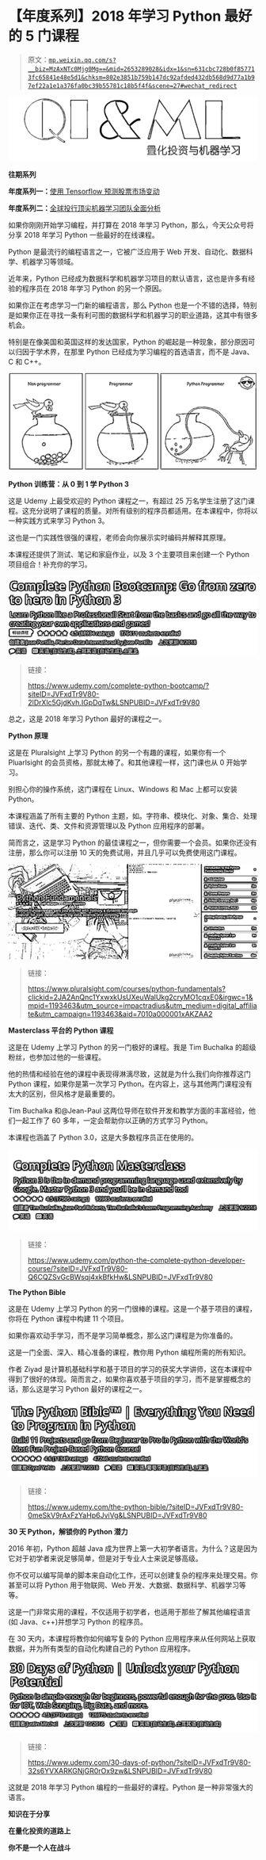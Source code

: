 # 【年度系列】2018 年学习 Python 最好的 5 门课程

> 原文：[`mp.weixin.qq.com/s?__biz=MzAxNTc0Mjg0Mg==&mid=2653289028&idx=1&sn=631cbc728b0f857713fc65841e48e5d1&chksm=802e3851b759b147dc92afded432db568d9d77a1b97ef22a1e1a376fa0bc39b55781c18b5f4f&scene=27#wechat_redirect`](http://mp.weixin.qq.com/s?__biz=MzAxNTc0Mjg0Mg==&mid=2653289028&idx=1&sn=631cbc728b0f857713fc65841e48e5d1&chksm=802e3851b759b147dc92afded432db568d9d77a1b97ef22a1e1a376fa0bc39b55781c18b5f4f&scene=27#wechat_redirect)

![](img/1a681c0b726a3a51b3508cf86dc7c2e8.png)

**往期系列**

**年度系列一：**[使用 Tensorflow 预测股票市场变动](https://mp.weixin.qq.com/s?__biz=MzAxNTc0Mjg0Mg==&mid=2653289014&idx=1&sn=3762d405e332c599a21b48a7dc4df587&chksm=802e3823b759b135928d55044c2729aea9690f86752b680eb973d1a376dc53cfa18287d0060b&token=1304016003&lang=zh_CN&scene=21#wechat_redirect)

**年度系列二：**[全球投行顶尖机器学习团队全面分析](https://mp.weixin.qq.com/s?__biz=MzAxNTc0Mjg0Mg==&mid=2653289018&idx=1&sn=8c411f676c2c0d92b0dd218f041bee4b&chksm=802e382fb759b139ffebf633ac14cdd0f21938e4613fe632d5d9231dab3d2aca95a11628378a&token=708329446&lang=zh_CN&scene=21#wechat_redirect)

如果你刚刚开始学习编程，并打算在 2018 年学习 Python，那么，今天公众号将分享 2018 年学习 Python 一些最好的在线课程。

Python 是最流行的编程语言之一，它被广泛应用于 Web 开发、自动化、数据科学、机器学习等领域。

近年来，Python 已经成为数据科学和机器学习项目的默认语言，这也是许多有经验的程序员在 2018 年学习 Python 的另一个原因。

如果你正在考虑学习一门新的编程语言，那么 Python 也是一个不错的选择，特别是如果你正在寻找一条有利可图的数据科学和机器学习的职业道路，这其中有很多机会。 

特别是在像美国和英国这样的发达国家，Python 的崛起是一种现象，部分原因可以归因于学术界，在那里 Python 已经成为学习编程的首选语言，而不是 Java、C 和 C++。 

![](img/e5cb67010b8125a97b42bde565df0533.png)

**Python 训练营：从 0 到 1 学 Python 3**

这是 Udemy 上最受欢迎的 Python 课程之一，有超过 25 万名学生注册了这门课程。这充分说明了课程的质量。对所有级别的程序员都适用。在本课程中，你将以一种实践方式来学习 Python 3。

这也是一门实践性很强的课程，老师会向你展示实时编码并解释其原理。

本课程还提供了测试、笔记和家庭作业，以及 3 个主要项目来创建一个 Python 项目组合！补充你的学习。

![](img/8a83695665ab66511a0ee30a44946f3f.png)

> 链接：
> 
> https://www.udemy.com/complete-python-bootcamp/?siteID=JVFxdTr9V80-2lDrXlc5GjdKvh.IGpDqTw&LSNPUBID=JVFxdTr9V80

总之，这是 2018 年学习 Python 最好的课程之一。

**Python 原理**

这是在 Pluralsight 上学习 Python 的另一个有趣的课程，如果你有一个 Pluarlsight 的会员资格，那就太棒了。和其他课程一样，这门课也从 0 开始学习。

别担心你的操作系统，这门课程在 Linux、Windows 和 Mac 上都可以安装 Python。

本课程涵盖了所有主要的 Python 主题，如。字符串、模块化、对象、集合、处理错误、迭代、类、文件和资源管理以及 Python 应用程序的部署。

简而言之，这是学习 Python 的最佳课程之一，但你需要一个会员。如果你还没有注册，那么你可以注册 10 天的免费试用，并且几乎可以免费使用这门课程。

![](img/ac2f1dea63ccd7fe583812283b522cdf.png)

> 链接：
> 
> https://www.pluralsight.com/courses/python-fundamentals?clickid=2JA2AnQnc1YxwxkUsUXeuWalUkg2cryMO1cqxE0&irgwc=1&mpid=1193463&utm_source=impactradius&utm_medium=digital_affiliate&utm_campaign=1193463&aid=7010a000001xAKZAA2

**Masterclass 平台的 Python 课程**

这是在 Udemy 上学习 Python 的另一门极好的课程。我是 Tim Buchalka 的超级粉丝，也参加过他的一些课程。

他的热情和经验在他的课程中表现得淋漓尽致，这就是为什么我们向你推荐这门 Python 课程，如果你是第一次学习 Python。在内容上，这与其他两门课程没有太大的区别，但风格才是最重要的。

Tim Buchalka 和@Jean-Paul 这两位导师在软件开发和教学方面的丰富经验，他们一起工作了 60 多年，一定会帮助你以正确的方式学习 Python。

本课程也涵盖了 Python 3.0，这是大多数程序员正在使用的。

![](img/2eeedbda974b4dc7194bdb4196c62f8d.png)

> 链接：
> 
> https://www.udemy.com/python-the-complete-python-developer-course/?siteID=JVFxdTr9V80-Q6CQZSvGcBWsqj4xkBfkHw&LSNPUBID=JVFxdTr9V80

**The Python Bible**

这是在 Udemy 上学习 Python 的另一门很棒的课程。这是一个基于项目的课程，你将在 Python 课程中构建 11 个项目。 

如果你喜欢动手学习，而不是学习简单概念，那么这门课程是为你准备的。

这是一门全面、深入、精心准备的课程，教你用 Python 编程所需的所有知识。

作者 Ziyad 是计算机基础科学和基于项目的学习的获奖大学讲师，这在本课程中得到了很好的体现。简而言之，如果你喜欢基于项目的学习，而不是掌握概念的话，那么这是学习 Python 最好的课程之一。

![](img/6f76ca9d260a89364d0ecd18487f4158.png)

> 链接：
> 
> https://www.udemy.com/the-python-bible/?siteID=JVFxdTr9V80-0meSkV9rAxFzYaHp6JviVg&LSNPUBID=JVFxdTr9V80

**30 天 Python，解锁你的 Python 潜力**

2016 年初，Python 超越 Java 成为世界上第一大初学者语言。为什么？这是因为它对于初学者来说足够简单，但是对于专业人士来说足够高级。

你不仅可以编写简单的脚本来自动化工作，还可以创建复杂的程序来处理交易。你甚至可以将 Python 用于物联网、Web 开发、大数据、数据科学、机器学习等等。

这是一门非常实用的课程，不仅适用于初学者，也适用于那些了解其他编程语言(如 Java、c++)并想学习 Python 的程序员。

在 30 天内，本课程将教你如何编写复杂的 Python 应用程序来从任何网站上获取数据，并为所有类型的自动化构建自己的 Python 应用程序。

![](img/4d3901681e8a03a8bb4e7e79c1f25d30.png)

> 链接：
> 
> https://www.udemy.com/30-days-of-python/?siteID=JVFxdTr9V80-32s6YVXARKGNjGR0rOx9zw&LSNPUBID=JVFxdTr9V80

这就是 2018 年学习 Python 编程的一些最好的课程。Python 是一种非常强大的语言。

**知识在于分享**

**在量化投资的道路上**

**你不是一个人在战斗**